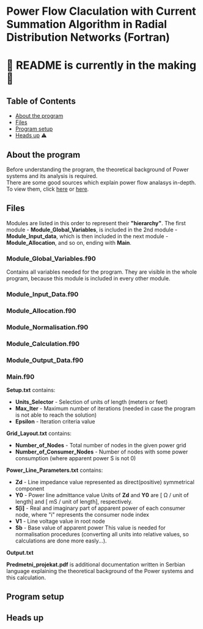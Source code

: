 # Power Flow Claculation with Current Summation Algorithm in Radial Distribution Networks (Fortran)
# :hammer: README is currently in the making :hammer:

## Table of Contents
 * [About the program](#about-the-program)
 * [Files](#files)
 * [Program setup](#program-setup)
 * [Heads up](#heads-up) :warning:

## About the program
Before understanding the program, the theoretical background of Power systems and its analysis is required.  
There are some good sources which explain power flow analasys in-depth. To view them, click [here](https://electrisim.com/load-flow-power-flow.html) or [here](https://www.intechopen.com/books/computational-models-in-engineering/power-flow-analysis).
  
## Files
  Modules are listed in this order to represent their **"hierarchy"**. The first module - **Module_Global_Variables**, is included in the 2nd module - **Module_Input_data**, which is then included in the next module - **Module_Allocation**, and so on, ending with **Main**.
  
### Module_Global_Variables.f90
  Contains all variables needed for the program. They are visible in the whole program, because this module is included in every other module.
  
### Module_Input_Data.f90

### Module_Allocation.f90

### Module_Normalisation.f90

### Module_Calculation.f90

### Module_Output_Data.f90

### Main.f90

**Setup.txt** contains:
 - **Units_Selector** - Selection of units of length (meters or feet)
 - **Max_Iter** - Maximum number of iterations (needed in case the program is not able to reach the solution)
 - **Epsilon** - Iteration criteria value

**Grid_Layout.txt** contains:
 - **Number_of_Nodes** - Total number of nodes in the given power grid
 - **Number_of_Consumer_Nodes** - Number of nodes with some power consumption (where apparent power S is not 0)

**Power_Line_Parameters.txt** contains:
 - **Zd** - Line impedance value represented as direct(positive) symmetrical component
 - **Y0** - Power line admittance value
  Units of **Zd** and **Y0** are [ Ω / unit of length] and [ mS / unit of length], respectively.
 - **S[i]** - Real and imaginary part of apparent power of each consumer node, where "i" represents the consumer node index
 - **V1** - Line voltage value in root node
 - **Sb** - Base value of apparent power
  This value is needed for normalisation procedures (converting all units into relative values, so calculations are done more easly...).

**Output.txt**

**Predmetni_projekat.pdf** is additional documentation written in Serbian language explaining the theoretical background of the Power systems and this calculation.

## Program setup

## Heads up
